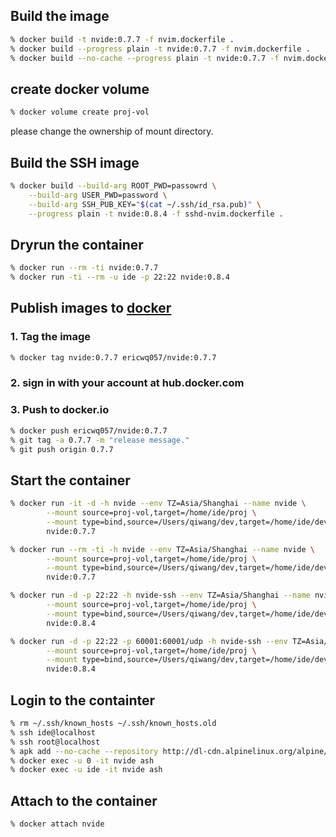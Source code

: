 ## Build the image

```sh
% docker build -t nvide:0.7.7 -f nvim.dockerfile .
% docker build --progress plain -t nvide:0.7.7 -f nvim.dockerfile .
% docker build --no-cache --progress plain -t nvide:0.7.7 -f nvim.dockerfile .
```

## create docker volume

```sh
% docker volume create proj-vol
```

please change the ownership of mount directory.

## Build the SSH image

```sh
% docker build --build-arg ROOT_PWD=passowrd \
	--build-arg USER_PWD=password \
	--build-arg SSH_PUB_KEY="$(cat ~/.ssh/id_rsa.pub)" \
	--progress plain -t nvide:0.8.4 -f sshd-nvim.dockerfile .
```

## Dryrun the container

```sh
% docker run --rm -ti nvide:0.7.7
% docker run -ti --rm -u ide -p 22:22 nvide:0.8.4
```

## Publish images to [docker](hub.docker.com)

### 1. Tag the image

```sh
% docker tag nvide:0.7.7 ericwq057/nvide:0.7.7
```

### 2. sign in with your account at hub.docker.com

### 3. Push to docker.io

```sh
% docker push ericwq057/nvide:0.7.7
% git tag -a 0.7.7 -m "release message."
% git push origin 0.7.7
```

## Start the container

```sh
% docker run -it -d -h nvide --env TZ=Asia/Shanghai --name nvide \
        --mount source=proj-vol,target=/home/ide/proj \
        --mount type=bind,source=/Users/qiwang/dev,target=/home/ide/develop \
        nvide:0.7.7

% docker run --rm -ti -h nvide --env TZ=Asia/Shanghai --name nvide \
        --mount source=proj-vol,target=/home/ide/proj \
        --mount type=bind,source=/Users/qiwang/dev,target=/home/ide/develop \
        nvide:0.7.7

% docker run -d -p 22:22 -h nvide-ssh --env TZ=Asia/Shanghai --name nvide-ssh \
        --mount source=proj-vol,target=/home/ide/proj \
        --mount type=bind,source=/Users/qiwang/dev,target=/home/ide/develop \
        nvide:0.8.4

% docker run -d -p 22:22 -p 60001:60001/udp -h nvide-ssh --env TZ=Asia/Shanghai --name nvide-ssh \
        --mount source=proj-vol,target=/home/ide/proj \
        --mount type=bind,source=/Users/qiwang/dev,target=/home/ide/develop \
        nvide:0.8.4
```

## Login to the containter

```sh
% rm ~/.ssh/known_hosts ~/.ssh/known_hosts.old
% ssh ide@localhost
% ssh root@localhost
% apk add --no-cache --repository http://dl-cdn.alpinelinux.org/alpine/edge/main ca-certificates curl
% docker exec -u 0 -it nvide ash
% docker exec -u ide -it nvide ash
```

## Attach to the container

```
% docker attach nvide
```
